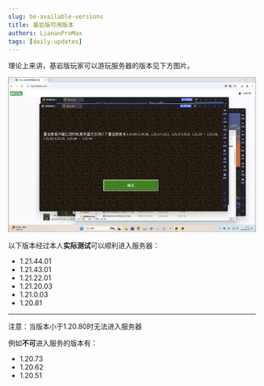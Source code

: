 ```yaml
---
slug: be-available-versions
title: 基岩版可用版本
authors: LiananProMax
tags: [daily-updates]
---
```


理论上来讲，基岩版玩家可以游玩服务器的版本见下方图片。

![基岩版可用版本](be-available-versions.jpeg)
<!-- truncate -->
以下版本经过本人**实际测试**可以顺利进入服务器：
 - 1.21.44.01
 - 1.21.43.01
 - 1.21.22.01
 - 1.21.20.03
 - 1.21.0.03
 - 1.20.81

---

注意：当版本小于1.20.80时无法进入服务器

例如**不可**进入服务的版本有：
 - 1.20.73
 - 1.20.62
 - 1.20.51